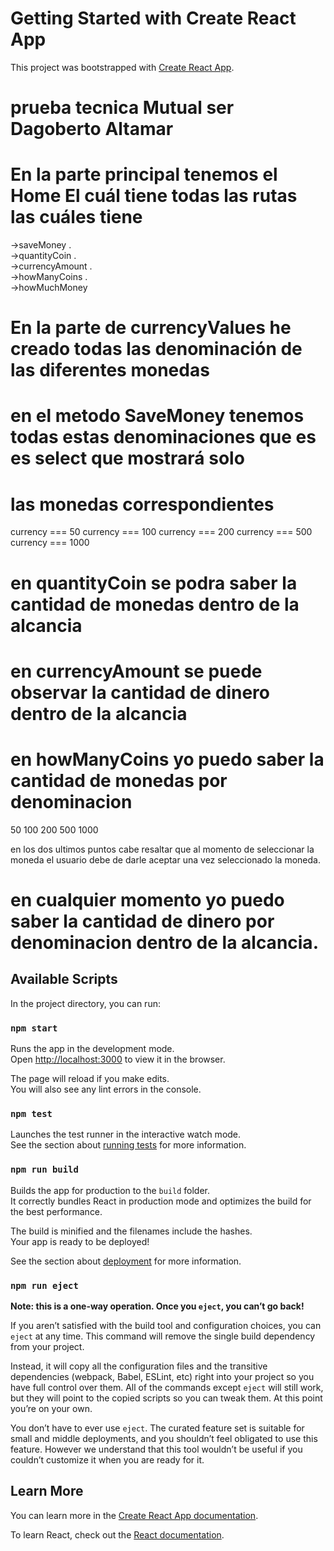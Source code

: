 # Getting Started with Create React App

This project was bootstrapped with [Create React App](https://github.com/facebook/create-react-app).

# prueba tecnica Mutual ser Dagoberto Altamar


# En la parte principal tenemos el Home El cuál tiene todas las rutas las cuáles tiene
->saveMoney .\
->quantityCoin .\
->currencyAmount .\
->howManyCoins .\
->howMuchMoney
# En la parte de currencyValues he creado todas las denominación de las diferentes monedas


# en el metodo SaveMoney tenemos todas estas denominaciones que es es select que mostrará solo
# las monedas correspondientes
currency === 50
currency === 100
currency === 200
currency === 500
currency === 1000

# en quantityCoin  se podra saber la cantidad de monedas dentro de la alcancia


# en currencyAmount se puede observar la cantidad de dinero dentro de la alcancia

# en howManyCoins  yo puedo saber la cantidad de monedas por denominacion 
50
100
200
500
1000

en los dos ultimos puntos cabe resaltar que al momento de seleccionar la moneda el usuario debe de darle aceptar una vez seleccionado la moneda.
 

# en cualquier momento yo puedo saber la cantidad de dinero por denominacion dentro de la alcancia.



## Available Scripts

In the project directory, you can run:

### `npm start`

Runs the app in the development mode.\
Open [http://localhost:3000](http://localhost:3000) to view it in the browser.

The page will reload if you make edits.\
You will also see any lint errors in the console.

### `npm test`

Launches the test runner in the interactive watch mode.\
See the section about [running tests](https://facebook.github.io/create-react-app/docs/running-tests) for more information.

### `npm run build`

Builds the app for production to the `build` folder.\
It correctly bundles React in production mode and optimizes the build for the best performance.

The build is minified and the filenames include the hashes.\
Your app is ready to be deployed!

See the section about [deployment](https://facebook.github.io/create-react-app/docs/deployment) for more information.

### `npm run eject`

**Note: this is a one-way operation. Once you `eject`, you can’t go back!**

If you aren’t satisfied with the build tool and configuration choices, you can `eject` at any time. This command will remove the single build dependency from your project.

Instead, it will copy all the configuration files and the transitive dependencies (webpack, Babel, ESLint, etc) right into your project so you have full control over them. All of the commands except `eject` will still work, but they will point to the copied scripts so you can tweak them. At this point you’re on your own.

You don’t have to ever use `eject`. The curated feature set is suitable for small and middle deployments, and you shouldn’t feel obligated to use this feature. However we understand that this tool wouldn’t be useful if you couldn’t customize it when you are ready for it.

## Learn More

You can learn more in the [Create React App documentation](https://facebook.github.io/create-react-app/docs/getting-started).

To learn React, check out the [React documentation](https://reactjs.org/).
